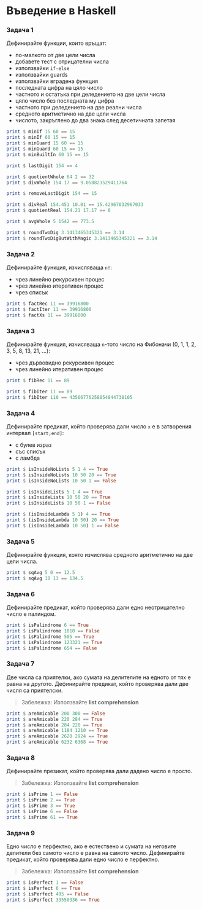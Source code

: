 # Въведение в Haskell

### Задача 1
Дефинирайте функции, които връщат:
 - по-малкото от две цели числа
  - добавете тест с отрицателни числа
  - използвайки `if-else`
  - използвайки guards
  - използвайки вградена функция
 - последната цифра на цяло число
 - частното и остатъка при деледението на две цели числа
 - цяло число без последната му цифра
 - частното при деледението на две реални числа
 - средното аритметично на две цели числа
 - числото, закръглено до два знака след десетичната запетая

```haskell
print $ minIf 15 60 == 15
print $ minIf 60 15 == 15
print $ minGuard 15 60 == 15
print $ minGuard 60 15 == 15
print $ minBuiltIn 60 15 == 15

print $ lastDigit 154 == 4

print $ quotientWhole 64 2 == 32
print $ divWhole 154 17 == 9.058823529411764

print $ removeLastDigit 154 == 15    

print $ divReal 154.451 10.01 == 15.42967032967033
print $ quotientReal 154.21 17.17 == 8

print $ avgWhole 5 1542 == 773.5

print $ roundTwoDig 3.1413465345321 == 3.14
print $ roundTwoDigButWithMagic 3.1413465345321 == 3.14
```

### Задача 2
Дефинирайте функция, изчисляваща `n!`:
 - чрез линейно рекурсивен процес
 - чрез линейно итеративен процес
 - чрез списък

```haskell
print $ factRec 11 == 39916800
print $ factIter 11 == 39916800
print $ factXs 11 == 39916800
```

### Задача 3
Дефинирайте функция, изчисяваща `n`-тото число на Фибоначи (0, 1, 1, 2, 3, 5, 8, 13, 21, ...):
 - чрез дървовидно рекурсивен процес
 - чрез линейно итеративен процес

```haskell
print $ fibRec 11 == 89

print $ fibIter 11 == 89
print $ fibIter 110 == 43566776258854844738105
```

### Задача 4
Дефинирайте предикат, който проверява дали число `x` е в затворения интервал `[start;end]`:
 - с булев израз
 - със списък
 - с ламбда

```haskell
print $ isInsideNoLists 5 1 4 == True
print $ isInsideNoLists 10 50 20 == True
print $ isInsideNoLists 10 50 1 == False

print $ isInsideLists 5 1 4 == True
print $ isInsideLists 10 50 20 == True
print $ isInsideLists 10 50 1 == False

print $ (isInsideLambda 5 1) 4 == True
print $ (isInsideLambda 10 50) 20 == True
print $ (isInsideLambda 10 50) 1 == False
```

### Задача 5
Дефинирайте функция, която изчислява средното аритметично на две цели числа.

```haskell
print $ sqAvg 5 0 == 12.5
print $ sqAvg 10 13 == 134.5
```

### Задача 6
Дефинирайте предикат, който проверява дали едно неотрицателно число е палиндом.

```haskell
print $ isPalindrome 6 == True
print $ isPalindrome 1010 == False
print $ isPalindrome 505 == True
print $ isPalindrome 123321 == True
print $ isPalindrome 654 == False
```

### Задача 7
Две числа са приятелки, ако сумата на делителите на едното от тях е равна на другото. Дефинирайте предикат, който проверява дали две числя са приятелски.

> Забележка: Използвайте **list comprehension**

```haskell
print $ areAmicable 200 300 == False
print $ areAmicable 220 284 == True
print $ areAmicable 284 220 == True
print $ areAmicable 1184 1210 == True
print $ areAmicable 2620 2924 == True
print $ areAmicable 6232 6368 == True
```

### Задача 8
Дефинирайте презикат, който проверява дали дадено число е просто.

> Забележка: Използвайте **list comprehension**

```haskell
print $ isPrime 1 == False
print $ isPrime 2 == True
print $ isPrime 3 == True
print $ isPrime 6 == False
print $ isPrime 61 == True
```

### Задача 9
Едно число е перфектно, ако е естествено и сумата на неговите делители без самото число е равна на самото число. Дефинирайте предикат, който проверява дали едно число е перфектно.

> Забележка: Използвайте **list comprehension**

```haskell
print $ isPerfect 1 == False
print $ isPerfect 6 == True
print $ isPerfect 495 == False
print $ isPerfect 33550336 == True
```